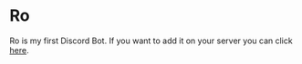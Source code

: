 # Ro
Ro is my first Discord Bot. If you want to add it on your server you can click [here](https://discordapp.com/api/oauth2/authorize?client_id=475623040500236298&permissions=8&scope=bot).
